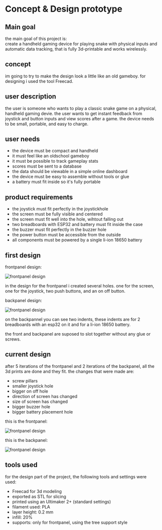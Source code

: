 # Concept & Design prototype

## Main goal
the main goal of this project is:  
create a handheld gaming device for playing snake with physical inputs and automatic data tracking, that is fully 3d-printable and works wirelessly. 

## concept
im going to try to make the design look a little like an old gameboy. for designing i used the tool Freecad.

## user description
the user is someone who wants to play a classic snake game on a physical, handheld gaming devie. the user wants to get instant feedback from joystick and button inputs and view scores after a game. the device needs to be small, portable, and easy to charge.

## user needs
- the device must be compact and handheld
- it must feel like an oldschool gameboy
- it must be possible to track gameplay stats
- scores must be sent to a database
- the data should be viewable in a simple online dashboard
- the device must be easy to assemble without tools or glue
- a battery must fit inside so it's fully portable

## product requirements
- the joystick must fit perfectly in the joystickhole
- the screen must be fully visible and centered
- the screen must fit well into the hole, wihtout falling out
- two breadboards with ESP32 and battery must fit inside the case
- the buzzer must fit perfectly in the buzzer hole
- the power button must be accessible from the outside
- all components must be powered by a single li-ion 18650 battery

## first design

frontpanel design:

![frontpanel design](https://teemiixuujuu34-fa53a7.dev.hihva.nl/assets/designfrontpicture.png)

in the design for the frontpanel i created several holes. one for the screen, one for the joystick, two push buttons, and an on off button. 

backpanel design:

![frontpanel design](https://teemiixuujuu34-fa53a7.dev.hihva.nl/assets/designbackpicture.png)

on the backpannel you can see two indents, these indents are for 2 breadboards with an esp32 on it and for a li-ion 18650 battery. 

the front and backpanel are suposed to slot together without any glue or screws.

## current design
after 5 iterations of the frontpanel and 2 iterations of the backpanel, all the 3d prints are done and they fit.
the changes that were made are:
- screw pillars
- smaller joystick hole
- bigger on off hole
- direction of screen has changed
- size of screen has changed
- bigger buzzer hole
- bigger battery placement hole


this is the frontpanel:

![frontpanel design](https://teemiixuujuu34-fa53a7.dev.hihva.nl/assets/frontpanel_v5.png)

this is the backpanel:

![frontpanel design](https://teemiixuujuu34-fa53a7.dev.hihva.nl/assets/backpanel_v2.png)

## tools used
for the design part of the project, the following tools and settings were used:

- Freecad for 3d modeling
- exported as STL for slicing
- printed using an Ultimaker 2+  (standard settings)
- filament used: PLA
- layer height: 0.2 mm
- infill: 20%
- supports: only for frontpanel, using the tree support style
